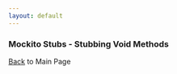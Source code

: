 ```yaml
---
layout: default
---
```


### Mockito Stubs - Stubbing Void Methods

[Back](/mockito-crafting-code) to Main Page

